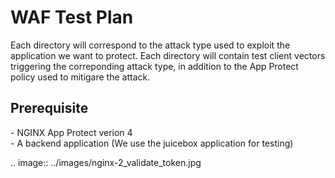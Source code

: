 <h1>WAF Test Plan</h1>

Each directory will correspond to the attack type used to exploit the application we want to protect.
Each directory will contain test client vectors triggering the correponding attack type, in addition to the App Protect policy used to mitigare the attack. 

<h2>Prerequisite</h2>
- NGINX App Protect verion 4 <br>
- A backend application (We use the juicebox application for testing)<br>

.. image:: ../images/nginx-2_validate_token.jpg

